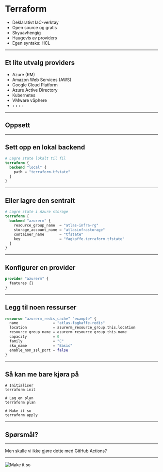 # Terraform

* Deklarativt IaC-verktøy<!-- .element: class="fragment" -->
* Open source og gratis<!-- .element: class="fragment" -->
* Skyuavhengig<!-- .element: class="fragment" -->
* Haugevis av providers<!-- .element: class="fragment" -->
* Egen syntaks: HCL<!-- .element: class="fragment" -->

---

## Et lite utvalg providers

* Azure (RM)<!-- .element: class="fragment" -->
* Amazon Web Services (AWS)<!-- .element: class="fragment" -->
* Google Cloud Platform<!-- .element: class="fragment" -->
* Azure Active Directory<!-- .element: class="fragment" -->
* Kubernetes<!-- .element: class="fragment" -->
* VMware vSphere<!-- .element: class="fragment" -->
* ++++<!-- .element: class="fragment" -->

---

## Oppsett

---

## Sett opp en lokal backend

```terraform
# Lagre state lokalt til fil
terraform {
  backend "local" {
    path = "terraform.tfstate"
  }
}
```
<!-- .element: class="fragment" -->

---

## Eller lagre den sentralt

```terraform
# Lagre state i Azure storage
terraform {
  backend "azurerm" {
    resource_group_name  = "atlas-infra-rg"
    storage_account_name = "atlasinfrastorage"
    container_name       = "tfstate"
    key                  = "fagkaffe.terraform.tfstate"
  }
}
```
<!-- .element: class="fragment" -->

---

## Konfigurer en provider

```terraform
provider "azurerm" {
  features {}
}
```

---

## Legg til noen ressurser

```terraform
resource "azurerm_redis_cache" "example" {
  name                = "atlas-fagkaffe-redis"
  location            = azurerm_resource_group.this.location
  resource_group_name = azurerm_resource_group.this.name
  capacity            = 0
  family              = "C"
  sku_name            = "Basic"
  enable_non_ssl_port = false
}
```

---

## Så kan me bare kjøra på

```console
# Initialiser
terraform init
```

```console
# Lag en plan
terraform plan
```

```console
# Make it so
terraform apply
```

---

## Spørsmål?

---

Men skulle vi ikke gjøre dette med GitHub Actions?

---

![Make it so](content/images/picard.jpg)
